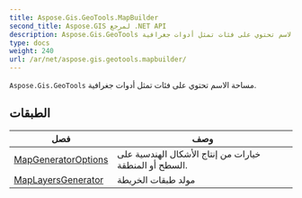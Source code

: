 ```yaml
---
title: Aspose.Gis.GeoTools.MapBuilder
second_title: Aspose.GIS لمرجع .NET API
description: Aspose.Gis.GeoTools مساحة الاسم تحتوي على فئات تمثل أدوات جغرافية.
type: docs
weight: 240
url: /ar/net/aspose.gis.geotools.mapbuilder/
---
```

`Aspose.Gis.GeoTools` مساحة الاسم تحتوي على فئات تمثل أدوات جغرافية.

## الطبقات

| فصل | وصف |
| --- | --- |
| [MapGeneratorOptions](./mapgeneratoroptions/) | خيارات من إنتاج الأشكال الهندسية على السطح أو المنطقة. |
| [MapLayersGenerator](./maplayersgenerator/) | مولد طبقات الخريطة |



